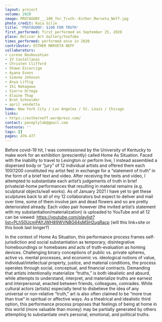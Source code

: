 ```yaml
---
layout: project
volume: 2020
image: PROTAGONY___100_for_Truth--Esther_Marveta_Neff.jpg
photo_credit: Kaia Gilje
title: 'PROTAGONY: $100 FOR TRUTH'
first_performed: first performed on September 25, 2020
place: Bolivar Art Gallery/YouTube
times_performed: performed once in 2020
contributor: ESTHER MARVETA NEFF
collaborators:
- Lorene Bouboushian
- IV Castellanos
- Christen Clifford
- Shawn Escarciga
- Ayana Evans
- Simone Johnson
- Anya Liftig
- Iki Nakagawa
- Sierra Ortega
- Elaine Thap
- Bret Schneider
- april vendetta
home: New York City / Los Angeles / St. Louis / Chicago
links:
- https://estherneff.wordpress.com/
contact: panoplylab@gmail.com
footnote: ''
tags: []
pages: 476-477
---
```



Before covid-19 hit, I was commissioned by the University of Kentucky to make work for an exhibition (presciently) called Home As Situation. Faced with the inability to travel to Lexington or perform live, I instead assembled a dispersed body or “jury” of 12 individual artists and offered them each $100 ($1200 constituted my artist fee) in exchange for a “statement of truth” in the form of a brief text and video. After receiving the texts and video, I attempted to substantiate each artist’s judgements of truth in brief private/at-home performances that resulting in material remains (e.g. sculptural objects/wall works). As of January 2021 I have yet to get these sculptures back to all of my 12 collaborators but expect to deliver and mail over time, some of them involve jam and dead flowers and so are pretty deteriorated already. Each video pair however (the invited artist’s statement with my substantiation/materialization) is uploaded to YouTube and all 12 can be viewed: https://youtube.com/playlist?list=PLh50UcmPAYJWH89WVNBG64sMSH2ugRacp (will this link+site or this book last longer?) 

In the context of Home As Situation, this performance process frames self-jurisdiction and social substantiation as temporary, disintegrative homeboundings or homebases and acts of truth-evaluation as homing devices. Challenging binary conceptions of public vs. private spheres, active vs. mental processes, and economic vs. ideological notions of value, individual/intellectual property, justice, and material conditions, the process operates through social, conceptual, and financial contracts. Demanding that artists intentionally materialize “truths,” is both idealistic and absurd, while attempts to understand, interpret, and materialize truths are earnest and interpersonal, enacted between friends, colleagues, comrades. While cultural actors (artists) especially tend to disbelieve the idea of any universal or non-relative “truth,” art is also often claimed to be “more true than true” in spiritual or affective ways. As a theatrical and idealistic third option, this performance process proposes that feelings of being at home in this world (more valuable than money) may be partially generated by others attempting to substantiate one’s personal, emotional, and political truths.
